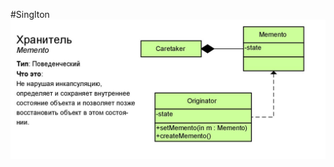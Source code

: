 #Singlton
![Image alt](https://github.com/sinh3012/Patterns/blob/master/Memento/c08bf17ee80d42272441cafbcce1a2dd.jpg)
